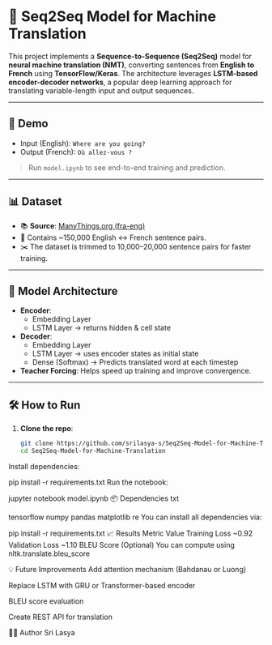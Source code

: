 # 🧠 Seq2Seq Model for Machine Translation

This project implements a **Sequence-to-Sequence (Seq2Seq)** model for **neural machine translation (NMT)**, converting sentences from **English to French** using **TensorFlow/Keras**. The architecture leverages **LSTM-based encoder-decoder networks**, a popular deep learning approach for translating variable-length input and output sequences.

---

## 🚀 Demo

- Input (English): `Where are you going?`
- Output (French): `Où allez-vous ?`

> Run `model.ipynb` to see end-to-end training and prediction.


---

## 📊 Dataset

- 📚 **Source**: [ManyThings.org (fra-eng)](http://www.manythings.org/anki/)
- 👥 Contains ~150,000 English ↔ French sentence pairs.
- ✂️ The dataset is trimmed to 10,000–20,000 sentence pairs for faster training.

---

## 🧠 Model Architecture

- **Encoder**:
  - Embedding Layer
  - LSTM Layer → returns hidden & cell state
- **Decoder**:
  - Embedding Layer
  - LSTM Layer → uses encoder states as initial state
  - Dense (Softmax) → Predicts translated word at each timestep
- **Teacher Forcing**: Helps speed up training and improve convergence.

---

## 🛠️ How to Run

1. **Clone the repo**:
   ```bash
   git clone https://github.com/srilasya-s/Seq2Seq-Model-for-Machine-Translation.git
   cd Seq2Seq-Model-for-Machine-Translation
Install dependencies:


pip install -r requirements.txt
Run the notebook:


jupyter notebook model.ipynb
📦 Dependencies
txt

tensorflow
numpy
pandas
matplotlib
re
You can install all dependencies via:


pip install -r requirements.txt
📈 Results
Metric	Value
Training Loss	~0.92
Validation Loss	~1.10
BLEU Score	(Optional) You can compute using nltk.translate.bleu_score

💡 Future Improvements
 Add attention mechanism (Bahdanau or Luong)

 Replace LSTM with GRU or Transformer-based encoder

 BLEU score evaluation

 Create REST API for translation

🙋‍♀️ Author
Sri Lasya
